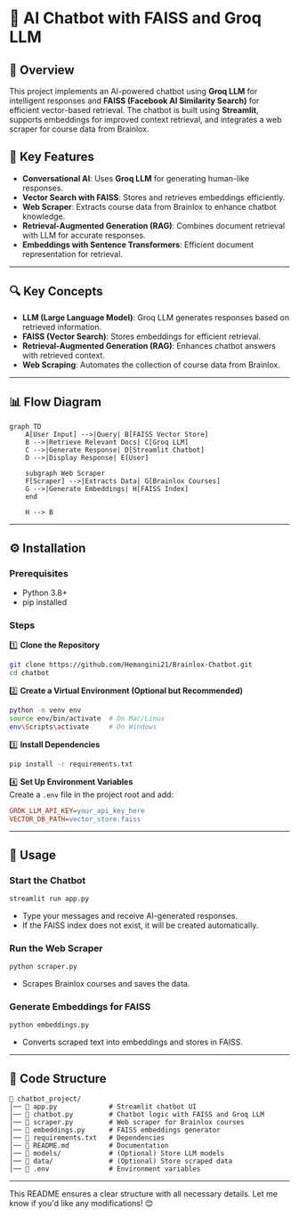 # 🧠 AI Chatbot with FAISS and Groq LLM  

## 📌 Overview  
This project implements an AI-powered chatbot using **Groq LLM** for intelligent responses and **FAISS (Facebook AI Similarity Search)** for efficient vector-based retrieval. The chatbot is built using **Streamlit**, supports embeddings for improved context retrieval, and integrates a web scraper for course data from Brainlox.  

## 🚀 Key Features  
- **Conversational AI**: Uses **Groq LLM** for generating human-like responses.  
- **Vector Search with FAISS**: Stores and retrieves embeddings efficiently.  
- **Web Scraper**: Extracts course data from Brainlox to enhance chatbot knowledge.  
- **Retrieval-Augmented Generation (RAG)**: Combines document retrieval with LLM for accurate responses.  
- **Embeddings with Sentence Transformers**: Efficient document representation for retrieval.  

---

## 🔍 Key Concepts  
- **LLM (Large Language Model)**: Groq LLM generates responses based on retrieved information.  
- **FAISS (Vector Search)**: Stores embeddings for efficient retrieval.  
- **Retrieval-Augmented Generation (RAG)**: Enhances chatbot answers with retrieved context.  
- **Web Scraping**: Automates the collection of course data from Brainlox.  

---

## 📊 Flow Diagram  
```mermaid
graph TD
    A[User Input] -->|Query| B[FAISS Vector Store]
    B -->|Retrieve Relevant Docs| C[Groq LLM]
    C -->|Generate Response| D[Streamlit Chatbot]
    D -->|Display Response| E[User]
    
    subgraph Web Scraper
    F[Scraper] -->|Extracts Data| G[Brainlox Courses]
    G -->|Generate Embeddings| H[FAISS Index]
    end
    
    H --> B
```

---

## ⚙️ Installation  

### Prerequisites  
- Python 3.8+  
- pip installed  

### Steps  
1️⃣ **Clone the Repository**  
```sh
git clone https://github.com/Hemangini21/Brainlox-Chatbot.git
cd chatbot
```

2️⃣ **Create a Virtual Environment (Optional but Recommended)**  
```sh
python -m venv env
source env/bin/activate  # On Mac/Linux
env\Scripts\activate     # On Windows
```

3️⃣ **Install Dependencies**  
```sh
pip install -r requirements.txt
```

4️⃣ **Set Up Environment Variables**  
Create a `.env` file in the project root and add:  
```ini
GROK_LLM_API_KEY=your_api_key_here
VECTOR_DB_PATH=vector_store.faiss
```

---

## 📌 Usage  

### Start the Chatbot  
```sh
streamlit run app.py
```
- Type your messages and receive AI-generated responses.  
- If the FAISS index does not exist, it will be created automatically.  

### Run the Web Scraper  
```sh
python scraper.py
```
- Scrapes Brainlox courses and saves the data.  

### Generate Embeddings for FAISS  
```sh
python embeddings.py
```
- Converts scraped text into embeddings and stores in FAISS.  

---

## 📜 Code Structure  

```
📂 chatbot_project/
│── 📜 app.py             # Streamlit chatbot UI
│── 📜 chatbot.py         # Chatbot logic with FAISS and Groq LLM
│── 📜 scraper.py         # Web scraper for Brainlox courses
│── 📜 embeddings.py      # FAISS embeddings generator
│── 📜 requirements.txt   # Dependencies
│── 📜 README.md          # Documentation
│── 📂 models/            # (Optional) Store LLM models
│── 📂 data/              # (Optional) Store scraped data
│── 📜 .env               # Environment variables
```

---


This README ensures a clear structure with all necessary details. Let me know if you'd like any modifications! 😊
